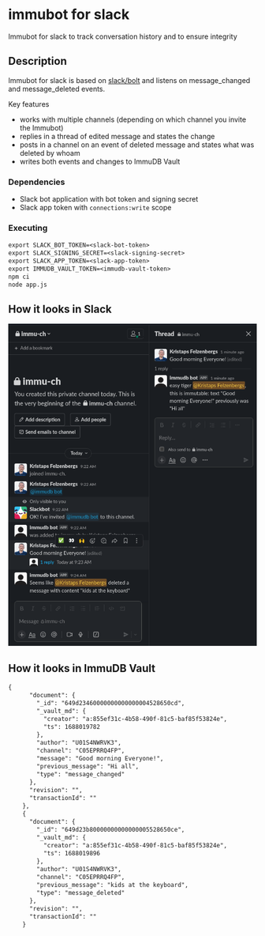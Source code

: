 # immubot for slack

Immubot for slack to track conversation history and to ensure integrity

## Description

Immubot for slack is based on [slack/bolt](https://slack.dev/bolt-js/concepts) and listens on message_changed and message_deleted events.

Key features
 * works with multiple channels (depending on which channel you invite the Immubot)
 * replies in a thread of edited message and states the change
 * posts in a channel on an event of deleted message and states what was deleted by whoam
 * writes both events and changes to ImmuDB Vault

### Dependencies
 * Slack bot application with bot token and signing secret
 * Slack app token with `connections:write` scope

### Executing

```
export SLACK_BOT_TOKEN=<slack-bot-token>
export SLACK_SIGNING_SECRET=<slack-signing-secret>
export SLACK_APP_TOKEN=<slack-app-token>
export IMMUDB_VAULT_TOKEN=<immudb-vault-token>
npm ci
node app.js
```

## How it looks in Slack

![immu-ch](img/immu-ch.png)


## How it looks in ImmuDB Vault
```
{
      "document": {
        "_id": "649d23460000000000000004528650cd",
        "_vault_md": {
          "creator": "a:855ef31c-4b58-490f-81c5-baf85f53824e",
          "ts": 1688019782
        },
        "author": "U01S4NWRVK3",
        "channel": "C05EPRRQ4FP",
        "message": "Good morning Everyone!",
        "previous_message": "Hi all",
        "type": "message_changed"
      },
      "revision": "",
      "transactionId": ""
    },
    {
      "document": {
        "_id": "649d23b80000000000000005528650ce",
        "_vault_md": {
          "creator": "a:855ef31c-4b58-490f-81c5-baf85f53824e",
          "ts": 1688019896
        },
        "author": "U01S4NWRVK3",
        "channel": "C05EPRRQ4FP",
        "previous_message": "kids at the keyboard",
        "type": "message_deleted"
      },
      "revision": "",
      "transactionId": ""
    }

```